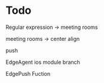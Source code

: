 #  Todo

Regular expression -> meeting rooms

meeting rooms -> center align



push

EdgeAgent ios
module branch

EdgePush Fuction

